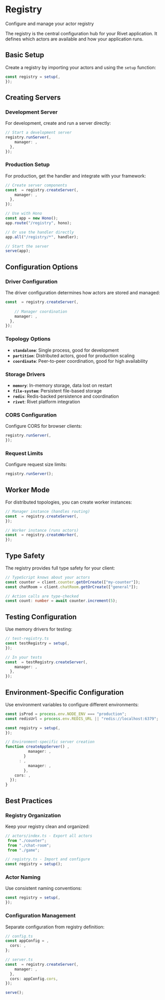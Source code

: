 # Registry

Configure and manage your actor registry

The registry is the central configuration hub for your Rivet application. It defines which actors are available and how your application runs.

## Basic Setup

Create a registry by importing your actors and using the `setup` function:

```typescript
const registry = setup(,
});
```

## Creating Servers

### Development Server

For development, create and run a server directly:

```typescript
// Start a development server
registry.runServer(,
    manager: ,
  },
});
```

### Production Setup

For production, get the handler and integrate with your framework:

```typescript
// Create server components
const  = registry.createServer(,
    manager: ,
  },
});

// Use with Hono
const app = new Hono();
app.route("/registry", hono);

// Or use the handler directly
app.all("/registry/*", handler);

// Start the server
serve(app);
```

## Configuration Options

### Driver Configuration

The driver configuration determines how actors are stored and managed:

```typescript
const  = registry.createServer(,
    
    // Manager coordination
    manager: ,
  },
});
```

### Topology Options

- **`standalone`**: Single process, good for development
- **`partition`**: Distributed actors, good for production scaling
- **`coordinate`**: Peer-to-peer coordination, good for high availability

### Storage Drivers

- **`memory`**: In-memory storage, data lost on restart
- **`file-system`**: Persistent file-based storage
- **`redis`**: Redis-backed persistence and coordination
- **`rivet`**: Rivet platform integration

### CORS Configuration

Configure CORS for browser clients:

```typescript
registry.runServer(,
});
```

### Request Limits

Configure request size limits:

```typescript
registry.runServer();
```

## Worker Mode

For distributed topologies, you can create worker instances:

```typescript
// Manager instance (handles routing)
const  = registry.createServer(,
});

// Worker instance (runs actors)
const  = registry.createWorker(,
});
```

## Type Safety

The registry provides full type safety for your client:

```typescript
// TypeScript knows about your actors
const counter = client.counter.getOrCreate(["my-counter"]);
const chatRoom = client.chatRoom.getOrCreate(["general"]);

// Action calls are type-checked
const count: number = await counter.increment(5);
```

## Testing Configuration

Use memory drivers for testing:

```typescript
// test-registry.ts
const testRegistry = setup(,
});

// In your tests
const  = testRegistry.createServer(,
    manager: ,
  },
});
```

## Environment-Specific Configuration

Use environment variables to configure different environments:

```typescript
const isProd = process.env.NODE_ENV === "production";
const redisUrl = process.env.REDIS_URL || "redis://localhost:6379";

const registry = setup(,
});

// Environment-specific server creation
function createAppServer() ,
          manager: ,
        }
      : ,
          manager: ,
        },
    cors: ,
  });
}
```

## Best Practices

### Registry Organization

Keep your registry clean and organized:

```typescript
// actors/index.ts - Export all actors
 from "./counter";
 from "./chat-room";
 from "./game";

// registry.ts - Import and configure
const registry = setup();
```

### Actor Naming

Use consistent naming conventions:

```typescript
const registry = setup(,
});
```

### Configuration Management

Separate configuration from registry definition:

```typescript
// config.ts
const appConfig = ,
  cors: ,
};

// server.ts
const  = registry.createServer(,
    manager: ,
  },
  cors: appConfig.cors,
});

serve();
```